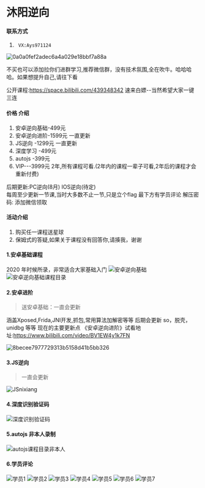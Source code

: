# 沐阳逆向

#### 联系方式

1.      VX:Ays971124

![0a0a0fef2adec6a4a029e18bbf7a88a](https://user-images.githubusercontent.com/39114466/174938310-1e4627a0-526b-4c79-b057-502fd9678aa0.jpg)

不买也可以添加拉你们进群学习,推荐微信群，没有技术氛围,全在吹牛。哈哈哈哈。如果想提升自己,请往下看

公开课程:https://space.bilibili.com/439348342   速来白嫖--当然希望大家一键三连


#### 价格 介绍

1.    安卓逆向基础-499元
2.    安卓逆向进阶-1599元   一直更新
3.    JS逆向      -1299元  一直更新
4.    深度学习    -499元
5.    autojs     -399元
6.    VIP---3999元  2年,所有课程可看.(2年内的课程一辈子可看,2年后的课程才会重新付费)

后期更新:PC逆向(8月)
        IOS逆向(待定)  
        每周至少更新一节课,当时大多数不止一节,只是立个flag
        最下方有学员评论
        解压密码: 添加微信领取

#### 活动介绍

1.    购买任一课程送星球
2.    保姆式的答疑,如果关于课程没有回答你,请揍我，谢谢


#### 1.安卓基础课程

2020 年时候所录，非常适合大家基础入门
![安卓逆向基础](https://user-images.githubusercontent.com/39114466/174519068-a13a1903-c168-4724-a4c4-532b33a1e502.png)
![安卓逆向基础课程目录](https://user-images.githubusercontent.com/39114466/174519127-468ca400-e45b-40b5-b875-a273725f400b.png)


#### 2.安卓进阶
> 送安卓基础：一直会更新

涵盖Xposed,Frida,JNI开发,抓包,常用算法加解密等等 
后期会更新 so，脱壳，unidbg 等等
现在的主要更新点
《安卓逆向进阶》试看地址:https://www.bilibili.com/video/BV1EW4y1k7FN

![8becee7977729313b5158d41b5bb326](https://user-images.githubusercontent.com/39114466/175844288-c3ba79b9-7a65-4044-bf62-e0c6dc4dfb4b.png)

#### 3.JS逆向 
> 一直会更新

![JSnixiang](https://user-images.githubusercontent.com/39114466/174519141-11fecf11-8d71-4772-b0c9-1f45c520b2ad.png)


#### 4.深度识别验证码

![深度识别验证码](https://user-images.githubusercontent.com/39114466/174519150-d7e40e36-2273-4059-a486-7489843c7639.png)


#### 5.autojs 非本人录制

![autojs课程目录非本人](https://user-images.githubusercontent.com/39114466/174519160-a2496702-0e49-4799-91a4-e8ae6ed9974b.png)


#### 6.学员评论

![学员1](https://user-images.githubusercontent.com/39114466/174519172-bd3757c3-7405-465f-844b-5b546a50a1a7.jpeg)
![学员2](https://user-images.githubusercontent.com/39114466/174519176-b9dd48b1-4021-4fc8-b6e1-1836b7b98df1.jpeg)
![学员3](https://user-images.githubusercontent.com/39114466/174519181-bdccb1cc-ee85-4115-8101-32b2854c6481.jpeg)
![学员4](https://user-images.githubusercontent.com/39114466/174519184-2b6b9d9c-677c-4151-b61a-ee178ab45a34.jpeg)
![学员5](https://user-images.githubusercontent.com/39114466/174519191-85970f64-4d5f-4c2d-a7c5-f7ef122bde4e.jpeg)
![学员6](https://user-images.githubusercontent.com/39114466/174519197-4236ed75-3d24-4029-a48a-370fa8889f0d.jpg)
![学员7](https://user-images.githubusercontent.com/39114466/174519201-e50136e5-c5a5-4613-a0ef-72d94245a424.jpg)


